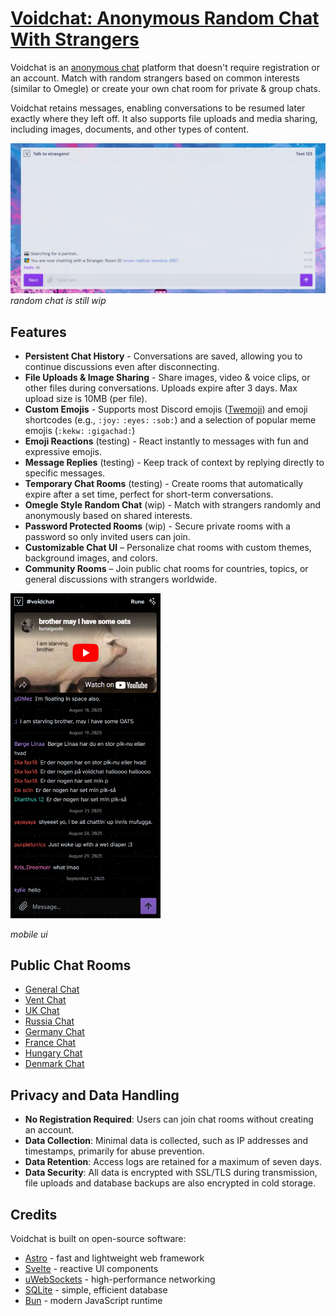 # [Voidchat: Anonymous Random Chat With Strangers](https://voidchat.org)

Voidchat is an [anonymous chat](https://voidchat.org/chat) platform that doesn't require registration or an account. Match with random strangers based on common interests (similar to Omegle) or create your own chat room for private & group chats.

Voidchat retains messages, enabling conversations to be resumed later exactly where they left off. It also supports file uploads and media sharing, including images, documents, and other types of content.

![omegle alternatives](/images/voidchat-talk-to-strangers.png)
*random chat is still wip*

## Features

  - **Persistent Chat History** - Conversations are saved, allowing you to continue discussions even after disconnecting.
  - **File Uploads & Image Sharing** - Share images, video & voice clips, or other files during conversations. Uploads expire after 3 days. Max upload size is 10MB (per file).
  - **Custom Emojis** - Supports most Discord emojis ([Twemoji](https://github.com/twitter/twemoji)) and emoji shortcodes (e.g., `:joy:` `:eyes:` `:sob:`) and a selection of popular meme emojis (`:kekw:` `:gigachad:`)
  - **Emoji Reactions** (testing) - React instantly to messages with fun and expressive emojis.
  - **Message Replies** (testing) - Keep track of context by replying directly to specific messages.
  - **Temporary Chat Rooms** (testing) - Create rooms that automatically expire after a set time, perfect for short-term conversations.
  - **Omegle Style Random Chat** (wip) - Match with strangers randomly and anonymously based on shared interests.
  - **Password Protected Rooms** (wip) - Secure private rooms with a password so only invited users can join.
  - **Customizable Chat UI** – Personalize chat rooms with custom themes, background images, and colors.
  - **Community Rooms** – Join public chat rooms for countries, topics, or general discussions with strangers worldwide.

<img src="/images/voidchat.org_iphone_12_pro.png" width="240" alt="mobile chat">

*mobile ui*

## Public Chat Rooms

  - [General Chat](https://voidchat.org/v/general)
  - [Vent Chat](https://voidchat.org/v/vent)
  - [UK Chat](https://voidchat.org/v/uk)
  - [Russia Chat](https://voidchat.org/v/russia)
  - [Germany Chat](https://voidchat.org/v/germany)
  - [France Chat](https://voidchat.org/v/france)
  - [Hungary Chat](https://voidchat.org/v/hungary)
  - [Denmark Chat](https://voidchat.org/v/denmark)

## Privacy and Data Handling

  - **No Registration Required**: Users can join chat rooms without creating an account.
  - **Data Collection**: Minimal data is collected, such as IP addresses and timestamps, primarily for abuse prevention.
  - **Data Retention**: Access logs are retained for a maximum of seven days.
  - **Data Security**: All data is encrypted with SSL/TLS during transmission, file uploads and database backups are also encrypted in cold storage.

## Credits

Voidchat is built on open-source software:

  - [Astro](https://astro.build) - fast and lightweight web framework
  - [Svelte](https://svelte.dev) - reactive UI components
  - [uWebSockets](https://github.com/uNetworking/uWebSockets) - high-performance networking
  - [SQLite](https://www.sqlite.org) - simple, efficient database
  - [Bun](https://bun.com) - modern JavaScript runtime
